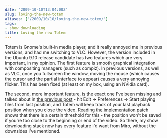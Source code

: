 ```yaml
---
date: "2009-10-10T13:04:00Z"
slug: loving-the-new-totem
aliases: ["/2009/10/10/loving-the-new-totem/"]
tags:
- show downloading
title: Loving the new Totem
---
```


Totem is Gnome's built-in media player, and it really annoyed me in previous
versions, and had me switching to VLC. However, the version included in the
Ubuntu 9.10 release candidate has two features which are very important, in my
opinion. The first feature is smooth graphical integration with compositing
managers (such as compiz). In previous versions, as well as VLC, once you
fullscreen the window, moving the mouse (which causes the cursor and the
partial interface to appear) causes a very annoying flicker. This has been
fixed (at least on my box, using an NVidia card).

The second, more important feature, is the exact one I've been missing and
talked about in [the previous post][1] - hit Edit -> Preferences -> Start
playing files from last position, and Totem will keep track of your last
playback position when you close the video. Reading [the implementation
patch](http://article.gmane.org/gmane.comp.gnome.svn/223873) shows that there
is a certain threshold for this - the position won't be saved if you're too
close to the beginning or end of the video. So there, my show downloading stack
now has every feature I'd want from Miro, without the downsides I've mentioned.

[1]: /2009/09/05/my-show-downloading-stack
